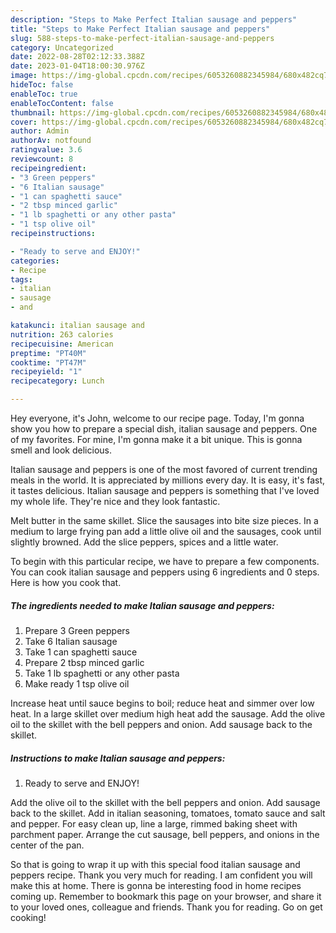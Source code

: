 ```yaml
---
description: "Steps to Make Perfect Italian sausage and peppers"
title: "Steps to Make Perfect Italian sausage and peppers"
slug: 588-steps-to-make-perfect-italian-sausage-and-peppers
category: Uncategorized
date: 2022-08-28T02:12:33.388Z
date: 2023-01-04T18:00:30.976Z
image: https://img-global.cpcdn.com/recipes/6053260882345984/680x482cq70/italian-sausage-and-peppers-recipe-main-photo.jpg
hideToc: false
enableToc: true
enableTocContent: false
thumbnail: https://img-global.cpcdn.com/recipes/6053260882345984/680x482cq70/italian-sausage-and-peppers-recipe-main-photo.jpg
cover: https://img-global.cpcdn.com/recipes/6053260882345984/680x482cq70/italian-sausage-and-peppers-recipe-main-photo.jpg
author: Admin
authorAv: notfound
ratingvalue: 3.6
reviewcount: 8
recipeingredient:
- "3 Green peppers"
- "6 Italian sausage"
- "1 can spaghetti sauce"
- "2 tbsp minced garlic"
- "1 lb spaghetti or any other pasta"
- "1 tsp olive oil"
recipeinstructions:

- "Ready to serve and ENJOY!"
categories:
- Recipe
tags:
- italian
- sausage
- and

katakunci: italian sausage and 
nutrition: 263 calories
recipecuisine: American
preptime: "PT40M"
cooktime: "PT47M"
recipeyield: "1"
recipecategory: Lunch

---
```



Hey everyone, it's John, welcome to our recipe page. Today, I'm gonna show you how to prepare a special dish, italian sausage and peppers. One of my favorites. For mine, I'm gonna make it a bit unique. This is gonna smell and look delicious.

Italian sausage and peppers is one of the most favored of current trending meals in the world. It is appreciated by millions every day. It is easy, it's fast, it tastes delicious. Italian sausage and peppers is something that I've loved my whole life. They're nice and they look fantastic.

Melt butter in the same skillet. Slice the sausages into bite size pieces. In a medium to large frying pan add a little olive oil and the sausages, cook until slightly browned. Add the slice peppers, spices and a little water.


To begin with this particular recipe, we have to prepare a few components. You can cook italian sausage and peppers using 6 ingredients and 0 steps. Here is how you cook that.

<!--inarticleads1-->

##### The ingredients needed to make Italian sausage and peppers:

1. Prepare 3 Green peppers
1. Take 6 Italian sausage
1. Take 1 can spaghetti sauce
1. Prepare 2 tbsp minced garlic
1. Take 1 lb spaghetti or any other pasta
1. Make ready 1 tsp olive oil


Increase heat until sauce begins to boil; reduce heat and simmer over low heat. In a large skillet over medium high heat add the sausage. Add the olive oil to the skillet with the bell peppers and onion. Add sausage back to the skillet. 

<!--inarticleads2-->

##### Instructions to make Italian sausage and peppers:


1. Ready to serve and ENJOY!

Add the olive oil to the skillet with the bell peppers and onion. Add sausage back to the skillet. Add in italian seasoning, tomatoes, tomato sauce and salt and pepper. For easy clean up, line a large, rimmed baking sheet with parchment paper. Arrange the cut sausage, bell peppers, and onions in the center of the pan. 

So that is going to wrap it up with this special food italian sausage and peppers recipe. Thank you very much for reading. I am confident you will make this at home. There is gonna be interesting food in home recipes coming up. Remember to bookmark this page on your browser, and share it to your loved ones, colleague and friends. Thank you for reading. Go on get cooking!
